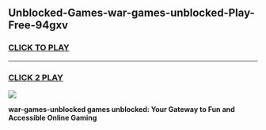 
## Unblocked-Games-war-games-unblocked-Play-Free-94gxv
<h3>
<a href="https://premium76.site?title=war-games-unblocked&ref=21A">CLICK TO PLAY</a></h3>
<hr>

<h3>
<a href="https://premium76.site?title=war-games-unblocked&ref=21A">CLICK 2 PLAY</a>
  
</h3>

<a href="https://premium76.site?title=war-games-unblocked&ref=21A"><img src="https://clearcache.store/games.png"></a>


**war-games-unblocked games unblocked: Your Gateway to Fun and Accessible Online Gaming**
